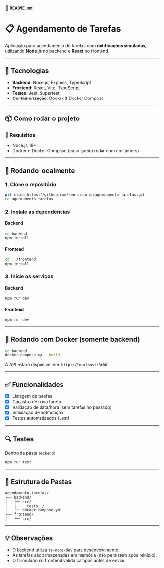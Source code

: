 ### 📄 `README.md` 

# 📋 Agendamento de Tarefas

Aplicação para agendamento de tarefas com **notificações simuladas**, utilizando **Node.js** no backend e **React** no frontend.

---

## 🚀 Tecnologias

- **Backend**: Node.js, Express, TypeScript  
- **Frontend**: React, Vite, TypeScript  
- **Testes**: Jest, Supertest  
- **Containerização**: Docker & Docker Compose  

---

## 📦 Como rodar o projeto

### 🔧 Requisitos

- Node.js 18+
- Docker e Docker Compose (caso queira rodar com containers)

---

## 🧪 Rodando localmente

### 1. Clone o repositório

```bash
git clone https://github.com/seu-usuario/agendamento-tarefas.git
cd agendamento-tarefas
````

### 2. Instale as dependências

#### Backend

```bash
cd backend
npm install
```

#### Frontend

```bash
cd ../frontend
npm install
```

### 3. Inicie os serviços

#### Backend

```bash
npm run dev
```

#### Frontend

```bash
npm run dev
```

---

## 🐳 Rodando com Docker (somente backend)

```bash
cd backend
docker-compose up --build
```

A API estará disponível em: `http://localhost:3000`

---

## ✅ Funcionalidades

* [x] Listagem de tarefas
* [x] Cadastro de nova tarefa
* [x] Validação de data/hora (sem tarefas no passado)
* [x] Simulação de notificação
* [x] Testes automatizados (Jest)

---

## 🔍 Testes

Dentro da pasta `backend`:

```bash
npm run test
```

---

## 📁 Estrutura de Pastas

```
agendamento-tarefas/
├── backend/
│   ├── src/
│   ├── __tests__/
│   └── docker-compose.yml
├── frontend/
│   └── src/
```

---

## 💡 Observações

* O backend utiliza `ts-node-dev` para desenvolvimento.
* As tarefas são armazenadas em memória (não persistem após reinício).
* O formulário no frontend valida campos antes de enviar.

```


